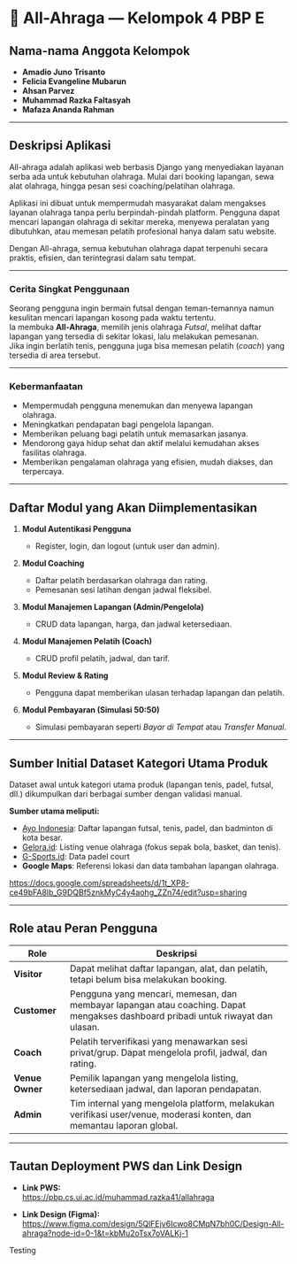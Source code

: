 # 🏀 All-Ahraga — Kelompok 4 PBP E

## Nama-nama Anggota Kelompok
- **Amadio Juno Trisanto**  
- **Felicia Evangeline Mubarun**  
- **Ahsan Parvez**  
- **Muhammad Razka Faltasyah**
- **Mafaza Ananda Rahman**

---

## Deskripsi Aplikasi

All-ahraga adalah aplikasi web berbasis Django yang menyediakan layanan serba ada untuk kebutuhan olahraga. Mulai dari booking lapangan, sewa alat olahraga, hingga pesan sesi coaching/pelatihan olahraga.

Aplikasi ini dibuat untuk mempermudah masyarakat dalam mengakses layanan olahraga tanpa perlu berpindah-pindah platform. Pengguna dapat mencari lapangan olahraga di sekitar mereka, menyewa peralatan yang dibutuhkan, atau memesan pelatih profesional hanya dalam satu website.

Dengan All-ahraga, semua kebutuhan olahraga dapat terpenuhi secara praktis, efisien, dan terintegrasi dalam satu tempat.

---

### Cerita Singkat Penggunaan

Seorang pengguna ingin bermain futsal dengan teman-temannya namun kesulitan mencari lapangan kosong pada waktu tertentu.  
Ia membuka **All-Ahraga**, memilih jenis olahraga *Futsal*, melihat daftar lapangan yang tersedia di sekitar lokasi, lalu melakukan pemesanan.  
Jika ingin berlatih tenis, pengguna juga bisa memesan pelatih (*coach*) yang tersedia di area tersebut.


---

### Kebermanfaatan
- Mempermudah pengguna menemukan dan menyewa lapangan olahraga.  
- Meningkatkan pendapatan bagi pengelola lapangan.  
- Memberikan peluang bagi pelatih untuk memasarkan jasanya.  
- Mendorong gaya hidup sehat dan aktif melalui kemudahan akses fasilitas olahraga.
- Memberikan pengalaman olahraga yang efisien, mudah diakses, dan terpercaya.

---

## Daftar Modul yang Akan Diimplementasikan

1. **Modul Autentikasi Pengguna**  
   - Register, login, dan logout (untuk user dan admin).

2. **Modul Coaching**  
   - Daftar pelatih berdasarkan olahraga dan rating.  
   - Pemesanan sesi latihan dengan jadwal fleksibel.

3. **Modul Manajemen Lapangan (Admin/Pengelola)**  
   - CRUD data lapangan, harga, dan jadwal ketersediaan.

4. **Modul Manajemen Pelatih (Coach)**  
   - CRUD profil pelatih, jadwal, dan tarif.

5. **Modul Review & Rating**  
   - Pengguna dapat memberikan ulasan terhadap lapangan dan pelatih.

6. **Modul Pembayaran (Simulasi 50:50)**  
   - Simulasi pembayaran seperti *Bayar di Tempat* atau *Transfer Manual*.

---

## Sumber Initial Dataset Kategori Utama Produk

Dataset awal untuk kategori utama produk (lapangan tenis, padel, futsal, dll.) dikumpulkan dari berbagai sumber dengan validasi manual.

**Sumber utama meliputi:**
- [Ayo Indonesia](https://ayo.co.id/venues): Daftar lapangan futsal, tenis, padel, dan badminton di kota besar.  
- [Gelora.id](https://gelora.id/venue): Listing venue olahraga (fokus sepak bola, basket, dan tenis).  
- [G-Sports.id](https://g-sports.id): Data padel court
- **Google Maps**: Referensi lokasi dan data tambahan lapangan olahraga.

https://docs.google.com/spreadsheets/d/1t_XP8-ce49bFA8lb_G9DQBf5znkMyC4y4aohg_ZZn74/edit?usp=sharing

---

## Role atau Peran Pengguna

| Role | Deskripsi |
|------|------------|
| **Visitor** | Dapat melihat daftar lapangan, alat, dan pelatih, tetapi belum bisa melakukan booking. |
| **Customer** | Pengguna yang mencari, memesan, dan membayar lapangan atau coaching. Dapat mengakses dashboard pribadi untuk riwayat dan ulasan. |
| **Coach** | Pelatih terverifikasi yang menawarkan sesi privat/grup. Dapat mengelola profil, jadwal, dan rating. |
| **Venue Owner** | Pemilik lapangan yang mengelola listing, ketersediaan jadwal, dan laporan pendapatan. |
| **Admin** | Tim internal yang mengelola platform, melakukan verifikasi user/venue, moderasi konten, dan memantau laporan global. |

---

## Tautan Deployment PWS dan Link Design
- **Link PWS:**  
  https://pbp.cs.ui.ac.id/muhammad.razka41/allahraga

- **Link Design (Figma):**  
  https://www.figma.com/design/5QlFEjv6Icwo8CMqN7bh0C/Design-All-ahraga?node-id=0-1&t=kbMu2oTsx7oVALKj-1

Testing